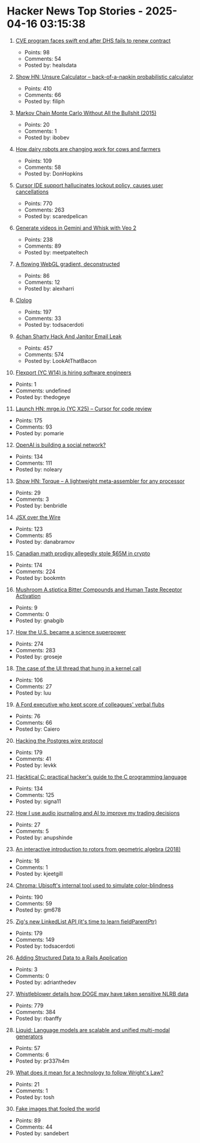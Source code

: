 # Hacker News Top Stories - 2025-04-16 03:15:38

1. [CVE program faces swift end after DHS fails to renew contract](https://www.csoonline.com/article/3963190/cve-program-faces-swift-end-after-dhs-fails-to-renew-contract-leaving-security-flaw-tracking-in-limbo.html)
   - Points: 98
   - Comments: 54
   - Posted by: healsdata

2. [Show HN: Unsure Calculator – back-of-a-napkin probabilistic calculator](https://filiph.github.io/unsure/)
   - Points: 410
   - Comments: 66
   - Posted by: filiph

3. [Markov Chain Monte Carlo Without All the Bullshit (2015)](https://www.jeremykun.com/2015/04/06/markov-chain-monte-carlo-without-all-the-bullshit/)
   - Points: 20
   - Comments: 1
   - Posted by: ibobev

4. [How dairy robots are changing work for cows and farmers](https://spectrum.ieee.org/lely-dairy-robots)
   - Points: 109
   - Comments: 58
   - Posted by: DonHopkins

5. [Cursor IDE support hallucinates lockout policy, causes user cancellations](https://old.reddit.com/r/cursor/comments/1jyy5am/psa_cursor_now_restricts_logins_to_a_single/)
   - Points: 770
   - Comments: 263
   - Posted by: scaredpelican

6. [Generate videos in Gemini and Whisk with Veo 2](https://blog.google/products/gemini/video-generation/)
   - Points: 238
   - Comments: 89
   - Posted by: meetpateltech

7. [A flowing WebGL gradient, deconstructed](https://alexharri.com/blog/webgl-gradients)
   - Points: 86
   - Comments: 12
   - Posted by: alexharri

8. [Clolog](https://github.com/bobschrag/clolog)
   - Points: 197
   - Comments: 33
   - Posted by: todsacerdoti

9. [4chan Sharty Hack And Janitor Email Leak](https://knowyourmeme.com/memes/events/april-2025-4chan-sharty-hack-and-janitor-email-leak)
   - Points: 457
   - Comments: 574
   - Posted by: LookAtThatBacon

10. [Flexport (YC W14) is hiring software engineers](https://flexport.com)
   - Points: 1
   - Comments: undefined
   - Posted by: thedogeye

11. [Launch HN: mrge.io (YC X25) – Cursor for code review](undefined)
   - Points: 175
   - Comments: 93
   - Posted by: pomarie

12. [OpenAI is building a social network?](https://www.theverge.com/openai/648130/openai-social-network-x-competitor)
   - Points: 134
   - Comments: 111
   - Posted by: noleary

13. [Show HN: Torque – A lightweight meta-assembler for any processor](https://benbridle.com/projects/torque.html)
   - Points: 29
   - Comments: 3
   - Posted by: benbridle

14. [JSX over the Wire](https://overreacted.io/jsx-over-the-wire/)
   - Points: 123
   - Comments: 85
   - Posted by: danabramov

15. [Canadian math prodigy allegedly stole $65M in crypto](https://www.theglobeandmail.com/business/economy/article-math-prodigy-cryptocurrency-enforcement-united-states/)
   - Points: 174
   - Comments: 224
   - Posted by: bookmtn

16. [Mushroom A.stiptica Bitter Compounds and Human Taste Receptor Activation](https://pubs.acs.org/doi/10.1021/acs.jafc.4c12651)
   - Points: 9
   - Comments: 0
   - Posted by: gnabgib

17. [How the U.S. became a science superpower](https://steveblank.com/2025/04/15/how-the-u-s-became-a-science-superpower/)
   - Points: 274
   - Comments: 283
   - Posted by: groseje

18. [The case of the UI thread that hung in a kernel call](https://devblogs.microsoft.com/oldnewthing/20250411-00/?p=111066)
   - Points: 106
   - Comments: 27
   - Posted by: luu

19. [A Ford executive who kept score of colleagues' verbal flubs](https://www.wsj.com/lifestyle/ford-motor-mike-obrien-malaprops-6e560520)
   - Points: 76
   - Comments: 66
   - Posted by: Caiero

20. [Hacking the Postgres wire protocol](https://pgdog.dev/blog/hacking-postgres-wire-protocol)
   - Points: 179
   - Comments: 41
   - Posted by: levkk

21. [Hacktical C: practical hacker's guide to the C programming language](https://github.com/codr7/hacktical-c)
   - Points: 134
   - Comments: 125
   - Posted by: signa11

22. [How I use audio journaling and AI to improve my trading decisions](https://www.fractiz.com/how-i-use-audio-journaling-and-ai-to-improve-my-trading-decisions/)
   - Points: 27
   - Comments: 5
   - Posted by: anupshinde

23. [An interactive introduction to rotors from geometric algebra (2018)](https://marctenbosch.com/quaternions/)
   - Points: 16
   - Comments: 1
   - Posted by: kjeetgill

24. [Chroma: Ubisoft's internal tool used to simulate color-blindness](https://github.com/ubisoft/Chroma)
   - Points: 190
   - Comments: 59
   - Posted by: gm678

25. [Zig's new LinkedList API (it's time to learn fieldParentPtr)](https://www.openmymind.net/Zigs-New-LinkedList-API/)
   - Points: 179
   - Comments: 149
   - Posted by: todsacerdoti

26. [Adding Structured Data to a Rails Application](https://avohq.io/blog/structured-data-rails)
   - Points: 3
   - Comments: 0
   - Posted by: adrianthedev

27. [Whistleblower details how DOGE may have taken sensitive NLRB data](https://www.npr.org/2025/04/15/nx-s1-5355896/doge-nlrb-elon-musk-spacex-security)
   - Points: 779
   - Comments: 384
   - Posted by: rbanffy

28. [Liquid: Language models are scalable and unified multi-modal generators](https://foundationvision.github.io/Liquid/)
   - Points: 57
   - Comments: 6
   - Posted by: pr337h4m

29. [What does it mean for a technology to follow Wright's Law?](https://ourworldindata.org/learning-curve)
   - Points: 21
   - Comments: 1
   - Posted by: tosh

30. [Fake images that fooled the world](https://www.theguardian.com/artanddesign/2025/apr/12/28-fake-images-that-fooled-the-world)
   - Points: 89
   - Comments: 44
   - Posted by: sandebert

